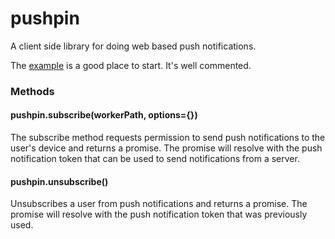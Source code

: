 # pushpin

A client side library for doing web based push notifications.

The [example](example) is a good place to start. It's well commented.

### Methods

#### pushpin.subscribe(workerPath, options={})

The subscribe method requests permission to send push notifications to the user's device and returns a promise. The promise will resolve with the push notification token that can be used to send notifications from a server.

#### pushpin.unsubscribe()

Unsubscribes a user from push notifications and returns a promise. The promise will resolve with the push notification token that was previously used.

